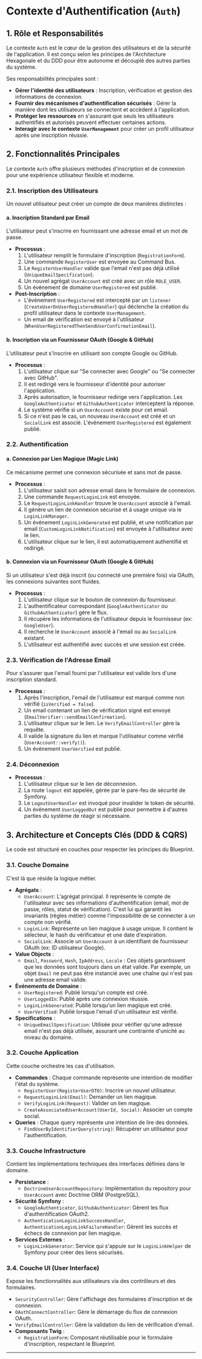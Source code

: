 # Contexte d'Authentification (`Auth`)

## 1. Rôle et Responsabilités

Le contexte `Auth` est le cœur de la gestion des utilisateurs et de la sécurité de l'application. Il est conçu selon les principes de l'Architecture Hexagonale et du DDD pour être autonome et découplé des autres parties du système.

Ses responsabilités principales sont :
- **Gérer l'identité des utilisateurs** : Inscription, vérification et gestion des informations de connexion.
- **Fournir des mécanismes d'authentification sécurisés** : Gérer la manière dont les utilisateurs se connectent et accèdent à l'application.
- **Protéger les ressources** en s'assurant que seuls les utilisateurs authentifiés et autorisés peuvent effectuer certaines actions.
- **Interagir avec le contexte `UserManagement`** pour créer un profil utilisateur après une inscription réussie.

## 2. Fonctionnalités Principales

Le contexte `Auth` offre plusieurs méthodes d'inscription et de connexion pour une expérience utilisateur flexible et moderne.

### 2.1. Inscription des Utilisateurs

Un nouvel utilisateur peut créer un compte de deux manières distinctes :

#### a. Inscription Standard par Email

L'utilisateur peut s'inscrire en fournissant une adresse email et un mot de passe.
- **Processus** :
    1. L'utilisateur remplit le formulaire d'inscription (`RegistrationForm`).
    2. Une commande `RegisterUser` est envoyée au Command Bus.
    3. Le `RegisterUserHandler` valide que l'email n'est pas déjà utilisé (`UniqueEmailSpecification`).
    4. Un nouvel agrégat `UserAccount` est créé avec un rôle `ROLE_USER`.
    5. Un événement de domaine `UserRegistered` est publié.
- **Post-Inscription** :
    - L'événement `UserRegistered` est intercepté par un `listener` (`CreateUserOnUserRegisteredHandler`) qui déclenche la création du profil utilisateur dans le contexte `UserManagement`.
    - Un email de vérification est envoyé à l'utilisateur (`WhenUserRegisteredThenSendUserConfirmationEmail`).

#### b. Inscription via un Fournisseur OAuth (Google & GitHub)

L'utilisateur peut s'inscrire en utilisant son compte Google ou GitHub.
- **Processus** :
    1. L'utilisateur clique sur "Se connecter avec Google" ou "Se connecter avec GitHub".
    2. Il est redirigé vers le fournisseur d'identité pour autoriser l'application.
    3. Après autorisation, le fournisseur redirige vers l'application. Les `GoogleAuthenticator` et `GithubAuthenticator` interceptent la réponse.
    4. Le système vérifie si un `UserAccount` existe pour cet email.
    5. Si ce n'est pas le cas, un nouveau `UserAccount` est créé et un `SocialLink` est associé. L'événement `UserRegistered` est également publié.

### 2.2. Authentification

#### a. Connexion par Lien Magique (Magic Link)

Ce mécanisme permet une connexion sécurisée et sans mot de passe.
- **Processus** :
    1. L'utilisateur saisit son adresse email dans le formulaire de connexion.
    2. Une commande `RequestLoginLink` est envoyée.
    3. Le `RequestLoginLinkHandler` trouve le `UserAccount` associé à l'email.
    4. Il génère un lien de connexion sécurisé et à usage unique via le `LoginLinkManager`.
    5. Un événement `LoginLinkGenerated` est publié, et une notification par email (`CustomLoginLinkNotification`) est envoyée à l'utilisateur avec le lien.
    6. L'utilisateur clique sur le lien, il est automatiquement authentifié et redirigé.

#### b. Connexion via un Fournisseur OAuth (Google & GitHub)

Si un utilisateur s'est déjà inscrit (ou connecté une première fois) via OAuth, les connexions suivantes sont fluides.
- **Processus** :
    1. L'utilisateur clique sur le bouton de connexion du fournisseur.
    2. L'authentificateur correspondant (`GoogleAuthenticator` ou `GithubAuthenticator`) gère le flux.
    3. Il récupère les informations de l'utilisateur depuis le fournisseur (ex: `GoogleUser`).
    4. Il recherche le `UserAccount` associé à l'email ou au `SocialLink` existant.
    5. L'utilisateur est authentifié avec succès et une session est créée.

### 2.3. Vérification de l'Adresse Email

Pour s'assurer que l'email fourni par l'utilisateur est valide lors d'une inscription standard.
- **Processus** :
    1. Après l'inscription, l'email de l'utilisateur est marqué comme non vérifié (`isVerified = false`).
    2. Un email contenant un lien de vérification signé est envoyé (`EmailVerifier::sendEmailConfirmation`).
    3. L'utilisateur clique sur le lien. Le `VerifyEmailController` gère la requête.
    4. Il valide la signature du lien et marque l'utilisateur comme vérifié (`UserAccount::verify()`).
    5. Un événement `UserVerified` est publié.

### 2.4. Déconnexion

- **Processus** :
    1. L'utilisateur clique sur le lien de déconnexion.
    2. La route `logout` est appelée, gérée par le pare-feu de sécurité de Symfony.
    3. Le `LogoutUserHandler` est invoqué pour invalider le token de sécurité.
    4. Un événement `UserLoggedOut` est publié pour permettre à d'autres parties du système de réagir si nécessaire.

## 3. Architecture et Concepts Clés (DDD & CQRS)

Le code est structuré en couches pour respecter les principes du Blueprint.

### 3.1. Couche Domaine

C'est là que réside la logique métier.
- **Agrégats** :
    - `UserAccount`: L'agrégat principal. Il représente le compte de l'utilisateur avec ses informations d'authentification (email, mot de passe, rôles, statut de vérification). C'est lui qui garantit les invariants (règles métier) comme l'impossibilité de se connecter à un compte non vérifié.
    - `LoginLink`: Représente un lien magique à usage unique. Il contient le sélecteur, le hash du vérificateur et une date d'expiration.
    - `SocialLink`: Associe un `UserAccount` à un identifiant de fournisseur OAuth (ex: ID utilisateur Google).
- **Value Objects** :
    - `Email`, `Password`, `Hash`, `IpAddress`, `Locale` : Ces objets garantissent que les données sont toujours dans un état valide. Par exemple, un objet `Email` ne peut pas être instancié avec une chaîne qui n'est pas une adresse email valide.
- **Événements de Domaine** :
    - `UserRegistered`: Publié lorsqu'un compte est créé.
    - `UserLoggedIn`: Publié après une connexion réussie.
    - `LoginLinkGenerated`: Publié lorsqu'un lien magique est créé.
    - `UserVerified`: Publié lorsque l'email d'un utilisateur est vérifié.
- **Specifications** :
    - `UniqueEmailSpecification`: Utilisée pour vérifier qu'une adresse email n'est pas déjà utilisée, assurant une contrainte d'unicité au niveau du domaine.

### 3.2. Couche Application

Cette couche orchestre les cas d'utilisation.
- **Commandes** : Chaque commande représente une intention de modifier l'état du système.
    - `RegisterUser(RegisterUserDTO)`: Inscrire un nouvel utilisateur.
    - `RequestLoginLink(Email)`: Demander un lien magique.
    - `VerifyLoginLink(Request)`: Valider un lien magique.
    - `CreateAssociatedUserAccount(UserId, Social)`: Associer un compte social.
- **Queries** : Chaque query représente une intention de lire des données.
    - `FindUserByIdentifierQuery(string)`: Récupérer un utilisateur pour l'authentification.

### 3.3. Couche Infrastructure

Contient les implémentations techniques des interfaces définies dans le domaine.
- **Persistance** :
    - `DoctrineUserAccountRepository`: Implémentation du repository pour `UserAccount` avec Doctrine ORM (PostgreSQL).
- **Sécurité Symfony** :
    - `GoogleAuthenticator`, `GithubAuthenticator`: Gèrent les flux d'authentification OAuth2.
    - `AuthenticationLoginLinkSuccessHandler`, `AuthenticationLoginLinkFailureHandler`: Gèrent les succès et échecs de connexion par lien magique.
- **Services Externes** :
    - `LoginLinkGenerator`: Service qui s'appuie sur le `LoginLinkHelper` de Symfony pour créer des liens sécurisés.

### 3.4. Couche UI (User Interface)

Expose les fonctionnalités aux utilisateurs via des contrôleurs et des formulaires.
- `SecurityController`: Gère l'affichage des formulaires d'inscription et de connexion.
- `OAuthConnectController`: Gère le démarrage du flux de connexion OAuth.
- `VerifyEmailController`: Gère la validation du lien de vérification d'email.
- **Composants Twig** :
    - `RegistrationForm`: Composant réutilisable pour le formulaire d'inscription, respectant le Blueprint.

---
